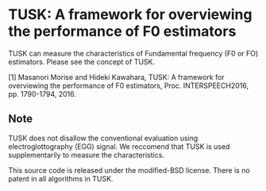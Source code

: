 # TUSK: A framework for overviewing the performance of F0 estimators

TUSK can measure the characteristics of Fundamental frequency (F0 or FO) estimators.
Please see the concept of TUSK.

[1] Masanori Morise and Hideki Kawahara, TUSK: A framework for overviewing the performance of F0 estimators, Proc. INTERSPEECH2016, pp. 1790-1794, 2016.

## Note
TUSK does not disallow the conventional evaluation using electroglottography (EGG) signal.
We reccomend that TUSK is used supplementarily to measure the characteristics.

This source code is released under the modified-BSD license.
There is no patent in all algorithms in TUSK.
